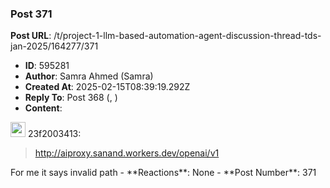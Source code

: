 ### Post 371
**Post URL**: /t/project-1-llm-based-automation-agent-discussion-thread-tds-jan-2025/164277/371
- **ID**: 595281
- **Author**: Samra Ahmed  (Samra)
- **Created At**: 2025-02-15T08:39:19.292Z
- **Reply To**: Post 368 (, )
- **Content**:  
  <aside class="quote group-ds-students" data-username="23f2003413" data-post="368" data-topic="164277">
<div class="title">
<div class="quote-controls"></div>
<img alt="" width="24" height="24" src="https://dub1.discourse-cdn.com/flex013/user_avatar/discourse.onlinedegree.iitm.ac.in/23f2003413/48/66883_2.png" class="avatar"> 23f2003413:</div>
<blockquote>
<a href="http://aiproxy.sanand.workers.dev/openai/v1" rel="noopener nofollow ugc">http://aiproxy.sanand.workers.dev/openai/v1</a>
</blockquote>
</aside>
For me it says invalid path
- **Reactions**: None
- **Post Number**: 371

